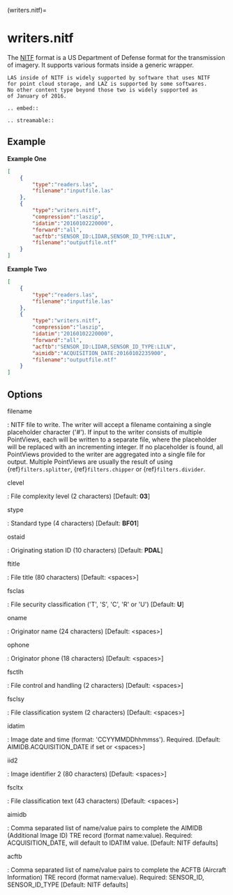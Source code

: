 (writers.nitf)=

# writers.nitf

The [NITF] format is a US Department of Defense format for the transmission
of imagery.  It supports various formats inside a generic wrapper.

```{note}
LAS inside of NITF is widely supported by software that uses NITF
for point cloud storage, and LAZ is supported by some softwares.
No other content type beyond those two is widely supported as
of January of 2016.
```

```{eval-rst}
.. embed::
```

```{eval-rst}
.. streamable::
```

## Example

**Example One**

```json
[
    {
        "type":"readers.las",
        "filename":"inputfile.las"
    },
    {
        "type":"writers.nitf",
        "compression":"laszip",
        "idatim":"20160102220000",
        "forward":"all",
        "acftb":"SENSOR_ID:LIDAR,SENSOR_ID_TYPE:LILN",
        "filename":"outputfile.ntf"
    }
]
```

**Example Two**

```json
[
    {
        "type":"readers.las",
        "filename":"inputfile.las"
    },
    {
        "type":"writers.nitf",
        "compression":"laszip",
        "idatim":"20160102220000",
        "forward":"all",
        "acftb":"SENSOR_ID:LIDAR,SENSOR_ID_TYPE:LILN",
        "aimidb":"ACQUISITION_DATE:20160102235900",
        "filename":"outputfile.ntf"
    }
]
```

## Options

filename

: NITF file to write.  The writer will accept a filename containing
  a single placeholder character ('#').  If input to the writer consists
  of multiple PointViews, each will be written to a separate file, where
  the placeholder will be replaced with an incrementing integer.  If no
  placeholder is found, all PointViews provided to the writer are
  aggregated into a single file for output.  Multiple PointViews are usually
  the result of using {ref}`filters.splitter`, {ref}`filters.chipper` or
  {ref}`filters.divider`.

clevel

: File complexity level (2 characters) \[Default: **03**\]

stype

: Standard type (4 characters) \[Default: **BF01**\]

ostaid

: Originating station ID (10 characters) \[Default: **PDAL**\]

ftitle

: File title (80 characters) \[Default: \<spaces>\]

fsclas

: File security classification ('T', 'S', 'C', 'R' or 'U') \[Default: **U**\]

oname

: Originator name (24 characters) \[Default: \<spaces>\]

ophone

: Originator phone (18 characters) \[Default: \<spaces>\]

fsctlh

: File control and handling (2 characters) \[Default: \<spaces>\]

fsclsy

: File classification system (2 characters) \[Default: \<spaces>\]

idatim

: Image date and time (format: 'CCYYMMDDhhmmss'). Required.
  \[Default: AIMIDB.ACQUISITION_DATE if set or \<spaces>\]

iid2

: Image identifier 2 (80 characters) \[Default: \<spaces>\]

fscltx

: File classification text (43 characters) \[Default: \<spaces>\]

aimidb

: Comma separated list of name/value pairs to complete the AIMIDB
  (Additional Image ID) TRE record (format name:value).
  Required: ACQUISITION_DATE, will default to IDATIM value.
  \[Default: NITF defaults\]

acftb

: Comma separated list of name/value pairs to complete the ACFTB
  (Aircraft Information) TRE record (format name:value). Required:
  SENSOR_ID, SENSOR_ID_TYPE \[Default: NITF defaults\]

```{include} writer_opts.md
```

[nitf]: http://en.wikipedia.org/wiki/National_Imagery_Transmission_Format
